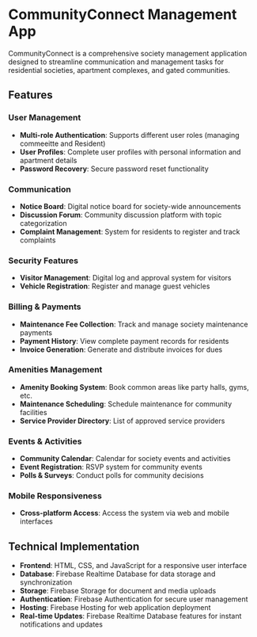 # CommunityConnect Management App

CommunityConnect is a comprehensive society management application designed to streamline communication and management tasks for residential societies, apartment complexes, and gated communities.

## Features

### User Management
- **Multi-role Authentication**: Supports different user roles (managing commeeitte and Resident)
- **User Profiles**: Complete user profiles with personal information and apartment details
- **Password Recovery**: Secure password reset functionality

### Communication
- **Notice Board**: Digital notice board for society-wide announcements
- **Discussion Forum**: Community discussion platform with topic categorization
- **Complaint Management**: System for residents to register and track complaints

### Security Features
- **Visitor Management**: Digital log and approval system for visitors
- **Vehicle Registration**: Register and manage guest vehicles

### Billing & Payments
- **Maintenance Fee Collection**: Track and manage society maintenance payments
- **Payment History**: View complete payment records for residents
- **Invoice Generation**: Generate and distribute invoices for dues

### Amenities Management
- **Amenity Booking System**: Book common areas like party halls, gyms, etc.
- **Maintenance Scheduling**: Schedule maintenance for community facilities
- **Service Provider Directory**: List of approved service providers

### Events & Activities
- **Community Calendar**: Calendar for society events and activities
- **Event Registration**: RSVP system for community events
- **Polls & Surveys**: Conduct polls for community decisions

### Mobile Responsiveness
- **Cross-platform Access**: Access the system via web and mobile interfaces

## Technical Implementation

- **Frontend**: HTML, CSS, and JavaScript for a responsive user interface
- **Database**: Firebase Realtime Database for data storage and synchronization
- **Storage**: Firebase Storage for document and media uploads
- **Authentication**: Firebase Authentication for secure user management
- **Hosting**: Firebase Hosting for web application deployment
- **Real-time Updates**: Firebase Realtime Database features for instant notifications and updates

